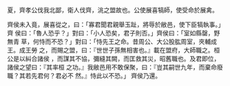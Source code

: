 夏，齊孝公伐我北鄙，衛人伐齊，洮之盟故也。公使展喜犒師，使受命於展禽。

齊侯未入竟，展喜從之，曰：「寡君聞君親舉玉趾，將辱於敝邑，使下臣犒執事。」齊
侯曰：「魯人恐乎？」對曰：「小人恐矣，君子則否。」齊侯曰：「室如縣罄，野無青
草，何恃而不恐？」對曰：「恃先王之命。昔周公、大公股肱周室，夾輔成王。成王勞
之，而賜之盟，曰：『世世子孫無相害也。』載在盟府，大師職之。桓公是以糾合諸侯
，而謀其不協，彌縫其闕，而匡救其災，昭舊職也。及君即位，諸侯之望曰：『其率桓
之功。』我敝邑用不敢保聚，曰：『豈其嗣世九年，而棄命廢職？其若先君何？君必不
然。』恃此以不恐。」
齊侯乃還。

